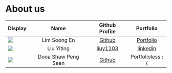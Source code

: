 # About us

Display |    Name    |             Github Profile              | Portfolio
--------|:----------:|:---------------------------------------:|:---------:
![](https://i.ibb.co/fYkRH15/Hero-Image.png) | Lim Soong En | [Github](https://github.com/soongensayo) | [Portfolio](https://soongen.com)
![](https://i.ibb.co/w0Pfp4X/WIN-20240307-16-26-22-Pro.jpg) | Liu Yiting | [liuy1103](https://github.com/liuy1103) | [linkedin](www.linkedin.com/in/liuy1103)
![](https://i.ibb.co/F4N8CXc/photo-2024-03-07-17-28-20.jpg) | Dooa Shaw Peng Sean | [Github](https://github.com/seandooa) | Portfolioless :(
